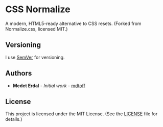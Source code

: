 # CSS Normalize
A modern, HTML5-ready alternative to CSS resets. (Forked from Normalize.css, licensed MIT.)

## Versioning

I use [SemVer](http://semver.org/) for versioning.

## Authors

* **Medet Erdal** - *Initial work* - [mdtoff](https://github.com/mdtoff)

## License

This project is licensed under the MIT License. (See the [LICENSE](LICENSE) file for details.)
